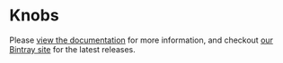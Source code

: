Knobs
=====

Please [view the documentation](https://github.oncue.verizon.net/pages/arch/quiver/) for more information, and checkout [our Bintray site](https://bintray.com/oncue/releases/quiver/) for the latest releases.
